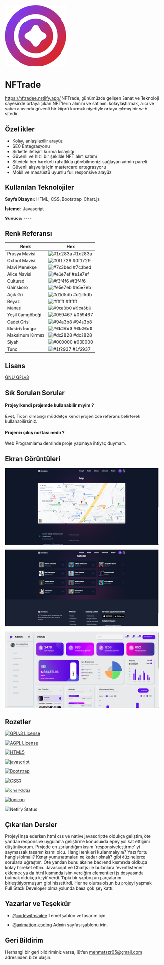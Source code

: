 
![Logo](https://raw.githubusercontent.com/KeyBoarT/NFTrade/c9dd571e572acf52a433eb2e93da36d71c54d422/assets/logo-big.svg)

    
# NFTrade
https://nftradee.netlify.app/
NFTrade, günümüzde gelişen Sanat ve Teknoloji sayesinde ortaya çıkan NFT'lerin alımını ve satımını kolaylaştırmak, alıcı ve satıcı arasında güvenli bir köprü kurmak niyetiyle ortaya çıkmış bir web sitedir.

## Özellikler

- Kolay, anlaşılabilir arayüz
- SEO Entegrasyonu
- Şirketle iletişim kurma kolaylığı
- Güvenli ve hızlı bir şekilde NFT alım satımı
- Sitedeki her hareketi rahatlıkla görebilmenizi sağlayan admin paneli
- Güvenli alışveriş için mastercard entegrasyonu
- Mobil ve masaüstü uyumlu full responsive arayüz

  
## Kullanılan Teknolojiler

**Sayfa Dizaynı:** HTML, CSS, Bootstrap, Chart.js

**İstemci:** Javascript

**Sunucu:** ----
## Renk Referansı

| Renk             | Hex                                                                |
| ----------------- | ------------------------------------------------------------------ |
| Prusya Mavisi | ![#1d283a](https://via.placeholder.com/10/1d283a?text=+) #1d283a |
| Oxford Mavisi | ![#0f1729](https://via.placeholder.com/10/0f1729?text=+) #0f1729 |
| Mavi Menekşe | ![#7c3bed](https://via.placeholder.com/10/7c3bed?text=+)  #7c3bed |
| Alice Mavisi | ![#e1e7ef](https://via.placeholder.com/10/e1e7ef?text=+) #e1e7ef | 
| Cultured | ![#f3f4f6](https://via.placeholder.com/10/f3f4f6?text=+) #f3f4f6 | 
| Gainsboro | ![#e5e7eb](https://via.placeholder.com/10/e5e7eb?text=+) 	#e5e7eb | 
| Açık Gri | ![#d1d5db](https://via.placeholder.com/10/d1d5db?text=+) #d1d5db | 
| Beyaz | ![#ffffff](https://via.placeholder.com/10/ffffff?text=+) 	#ffffff | 
| Manati | ![#9ca3b0](https://via.placeholder.com/10/9ca3b0?text=+) #9ca3b0 | 
| Yeşil Camgöbeği | ![#059467](https://via.placeholder.com/10/059467?text=+) #059467 | 
| Cadet Grisi | ![#94a3b8](https://via.placeholder.com/10/94a3b8?text=+) #94a3b8 | 
| Elektrik İndigo | ![#6b26d9](https://via.placeholder.com/10/6b26d9?text=+) #6b26d9 | 
| Maksimum Kırmızı | ![#dc2828](https://via.placeholder.com/10/dc2828?text=+) #dc2828 | 
| Siyah | ![#000000](https://via.placeholder.com/10/000000?text=+) #000000| 
| Tunç | ![#1f2937](https://via.placeholder.com/10/1f2937?text=+) #1f2937| 

## Lisans

[GNU GPLv3](https://choosealicense.com/licenses/gpl-3.0/)

  
## Sık Sorulan Sorular

#### Projeyi kendi projemde kullanabilir miyim ?
Evet, Ticari olmadığı müddetçe kendi projenizde referans belirterek kullanabilirsiniz.

#### Projenin çıkış noktası nedir ?

Web Programlama dersinde proje yapmaya ihtiyaç duymam.

  
## Ekran Görüntüleri

![Uygulama Ekran Görüntüsü](https://github.com/KeyBoarT/NFTrade/blob/main/screenshots/nftrade-contact.png?raw=true)

![Uygulama Ekran Görüntüsü](https://github.com/KeyBoarT/NFTrade/blob/main/screenshots/nftrade-sellers.png?raw=true)

![Uygulama Ekran Görüntüsü](https://github.com/KeyBoarT/NFTrade/blob/main/screenshots/nftrade-admin.png?raw=true)
## Rozetler

[![GPLv3 License](https://img.shields.io/badge/License-GPL%20v3-yellow.svg)](https://opensource.org/licenses/)

[![AGPL License](https://img.shields.io/badge/license-AGPL-blue.svg)](http://www.gnu.org/licenses/agpl-3.0)

[![HTML5](https://img.shields.io/badge/HTML5-E34F26?style=for-the-badge&logo=html5&logoColor=white)]()

[![javascript](https://img.shields.io/badge/JavaScript-323330?style=for-the-badge&logo=javascript&logoColor=F7DF1E)]()

[![Bootstrap](https://img.shields.io/badge/Bootstrap-563D7C?style=for-the-badge&logo=bootstrap&logoColor=white)]()

[![CSS3](https://img.shields.io/badge/CSS3-1572B6?style=for-the-badge&logo=css3&logoColor=white)]()

[![chartdotjs](https://img.shields.io/badge/Chart%20js-FF6384?style=for-the-badge&logo=chartdotjs&logoColor=white)]()

[![Ionicon](https://img.shields.io/badge/Font_Awesome-339AF0?style=for-the-badge&logo=fontawesome&logoColor=white)]()

[![Netlify Status](https://api.netlify.com/api/v1/badges/26bd7052-9ce8-4bb8-b063-fb81811ce938/deploy-status)](https://app.netlify.com/sites/nftradee/deploys)

## Çıkarılan Dersler

Projeyi inşa ederken html css ve native javascriptte oldukça geliştim, öte yandan responsive uygulama geliştirme konusunda epey yol kat ettiğimi düşünüyorum. Projede en zorlandığım kısım 'responsiveleştirme' yi saymazsak tasarım kısmı oldu. Hangi renkleri kullanmalıyım? Yazı fontu hangisi olmalı? Kenar yumuşatmaları ne kadar olmalı? gibi düzinelerce sorularla uğraştım. Öte yandan bunu aksine backend kısmında oldkuça kolay hareket ettim. Javascript ve Chartjs ile butonlara 'eventlistener' eklemek ya da html kısmında isim verdiğim elementleri js dosyasında bulmak oldukça keyif verdi. Tıpkı bir yapbozun parçalarını birleştiriyormuşum gibi hissettirdi. Her ne olursa olsun bu projeyi yapmak Full Stack Developer olma yolunda bana çok şey kattı.
  
## Yazarlar ve Teşekkür

- [@codewithsadee](https://github.com/codewithsadee) Temel şablon ve tasarım için.

- [@animation-coding](https://github.com/animation-coding) Admin sayfası şablonu için.

  
## Geri Bildirim

Herhangi bir geri bildiriminiz varsa, lütfen mehmetszr05@gmail.com adresinden bize ulaşın.

  
